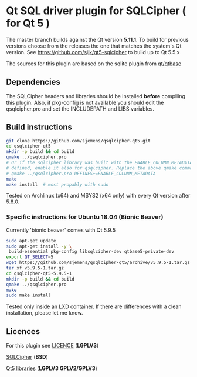 # Qt SQL driver plugin for SQLCipher ( for Qt 5 )

The master branch builds against the Qt version **5.11.1**.
To build for previous versions choose from the releases the one that
matches the system's Qt version.
See https://github.com/sijk/qt5-sqlcipher to build up to Qt 5.5.x

The sources for this plugin are based on the sqlite plugin from
[qt/qtbase](https://github.com/qt/qtbase/tree/5.11/src/plugins/sqldrivers/sqlite)

## Dependencies

The SQLCipher headers and libraries should be installed **before**
compiling this plugin. Also, if pkg-config is not available you should
edit the qsqlcipher.pro and set the INCLUDEPATH and LIBS variables.


## Build instructions


```bash
git clone https://github.com/sjemens/qsqlcipher-qt5.git
cd qsqlcipher-qt5
mkdir -p build && cd build
qmake ../qsqlcipher.pro
# Or if the sqlcipher library was built with the ENABLE_COLUMN_METADATA macro
# defined, enable it also for qsqlcipher. Replace the above qmake command with
# qmake ../qsqlcipher.pro DEFINES+=ENABLE_COLUMN_METADATA
make
make install  # most propably with sudo
```

Tested on Archlinux (x64) and MSYS2 (x64 only) with every Qt version after 5.8.0.

### Specific instructions for Ubuntu 18.04 (Bionic Beaver)

Currently 'bionic beaver' comes with Qt 5.9.5

```bash
sudo apt-get update
sudo apt-get install -y \
 build-essential pkg-config libsqlcipher-dev qtbase5-private-dev
export QT_SELECT=5
wget https://github.com/sjemens/qsqlcipher-qt5/archive/v5.9.5-1.tar.gz
tar xf v5.9.5-1.tar.gz
cd qsqlcipher-qt5-5.9.5-1
mkdir -p build && cd build
qmake ../qsqlcipher.pro
make
sudo make install
```

Tested only inside an LXD container. If there are differences with a clean
installation, please let me know.

## Licences

For this plugin see [LICENCE](https://github.com/sjemens/qsqlcipher-qt5/blob/master/LICENSE) (**LGPLV3**)

[SQLCipher](https://www.zetetic.net/sqlcipher/license/) (**BSD**)

[Qt5 libraries](https://www.qt.io/licensing/) (**LGPLV3  GPLV2/GPLV3**)
